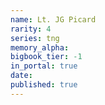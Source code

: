 ```yaml
---
name: Lt. JG Picard
rarity: 4
series: tng
memory_alpha:
bigbook_tier: -1
in_portal: true
date:
published: true
---
```



